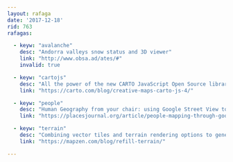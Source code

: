 ```yaml
---
layout: rafaga
date: '2017-12-18'
rid: 763
rafagas:

  - keyw: "avalanche"
    desc: "Andorra valleys snow status and 3D viewer"
    link: "http://www.obsa.ad/ates/#"
    invalid: true

  - keyw: "cartojs"
    desc: "All the power of the new CARTO JavaScript Open Source library featured on 15 different maps"
    link: "https://carto.com/blog/creative-maps-carto-js-4/"

  - keyw: "people"
    desc: "Human Geography from your chair: using Google Street View to understand the urban landscape"
    link: "https://placesjournal.org/article/people-mapping-through-google-street-view/"

  - keyw: "terrain"
    desc: "Combining vector tiles and terrain rendering options to generate infinite representations in your browser"
    link: "https://mapzen.com/blog/refill-terrain/"

---
```

